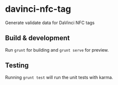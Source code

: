 # davinci-nfc-tag
Generate validate data for DaVinci NFC tags

## Build & development

Run `grunt` for building and `grunt serve` for preview.

## Testing

Running `grunt test` will run the unit tests with karma.
